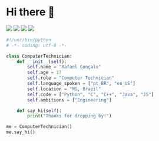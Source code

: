 <h1>Hi there 👋</h1>
<p>
  <a href="https://www.linkedin.com/in/rafaelGoncalo"><img src="https://img.shields.io/badge/Rafael%20Gon%C3%A7alo-%230A66C2?logo=linkedin&link=https%3A%2F%2Fwww.linkedin.com%2Fin%2FrafaelGoncalo"></a>
  <a href="https://github.com/RafaelGoncalo"><img src="https://img.shields.io/github/followers/RafaelGoncalo?label=Follow&logo=github"></a>
   <a href="https://twitter.com/RafaelGoncaloR"><img src="https://img.shields.io/badge/Follow-%231DA1F2?logo=twitter&logoColor=%23FFF&link=https%3A%2F%2Ftwitter.com%2FRafaelGoncaloR"></a>
  <a href="https://www.instagram.com/rafael_goncalo_r/"><img src="https://img.shields.io/badge/Follow-%23E4405F?logo=instagram&logoColor=%23FFF&link=https%3A%2F%2Fwww.instagram.com%2Frafael_goncalo_r%2F"></a>
</p>



```python
#!/usr/bin/python
# -*- coding: utf-8 -*-

class ComputerTechnician:
    def __init__(self):
        self.name = "Rafael Gonçalo"
        self.age = 17
        self.role = "Computer Technician"
        self.language_spoken = ["pt_BR", "en_US"]
        self.location = "MG, Brazil"
        self.code = ["Python", "C", "C++", "Java", "JS"]
        self.ambitions = ["Engineering"]

    def say_hi(self):
        print("Thanks for dropping by!")

me = ComputerTechnician()
me.say_hi()
```
